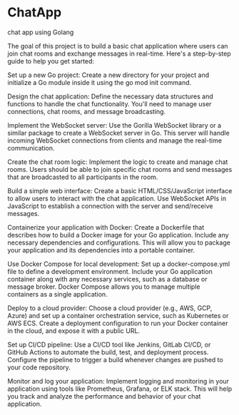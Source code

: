 # ChatApp
chat app using Golang 

The goal of this project is to build a basic chat application where users can join chat rooms and exchange messages in real-time. Here's a step-by-step guide to help you get started:

Set up a new Go project: Create a new directory for your project and initialize a Go module inside it using the go mod init command.

Design the chat application: Define the necessary data structures and functions to handle the chat functionality. You'll need to manage user connections, chat rooms, and message broadcasting.

Implement the WebSocket server: Use the Gorilla WebSocket library or a similar package to create a WebSocket server in Go. This server will handle incoming WebSocket connections from clients and manage the real-time communication.

Create the chat room logic: Implement the logic to create and manage chat rooms. Users should be able to join specific chat rooms and send messages that are broadcasted to all participants in the room.

Build a simple web interface: Create a basic HTML/CSS/JavaScript interface to allow users to interact with the chat application. Use WebSocket APIs in JavaScript to establish a connection with the server and send/receive messages.

Containerize your application with Docker: Create a Dockerfile that describes how to build a Docker image for your Go application. Include any necessary dependencies and configurations. This will allow you to package your application and its dependencies into a portable container.

Use Docker Compose for local development: Set up a docker-compose.yml file to define a development environment. Include your Go application container along with any necessary services, such as a database or message broker. Docker Compose allows you to manage multiple containers as a single application.

Deploy to a cloud provider: Choose a cloud provider (e.g., AWS, GCP, Azure) and set up a container orchestration service, such as Kubernetes or AWS ECS. Create a deployment configuration to run your Docker container in the cloud, and expose it with a public URL.

Set up CI/CD pipeline: Use a CI/CD tool like Jenkins, GitLab CI/CD, or GitHub Actions to automate the build, test, and deployment process. Configure the pipeline to trigger a build whenever changes are pushed to your code repository.

Monitor and log your application: Implement logging and monitoring in your application using tools like Prometheus, Grafana, or ELK stack. This will help you track and analyze the performance and behavior of your chat application.